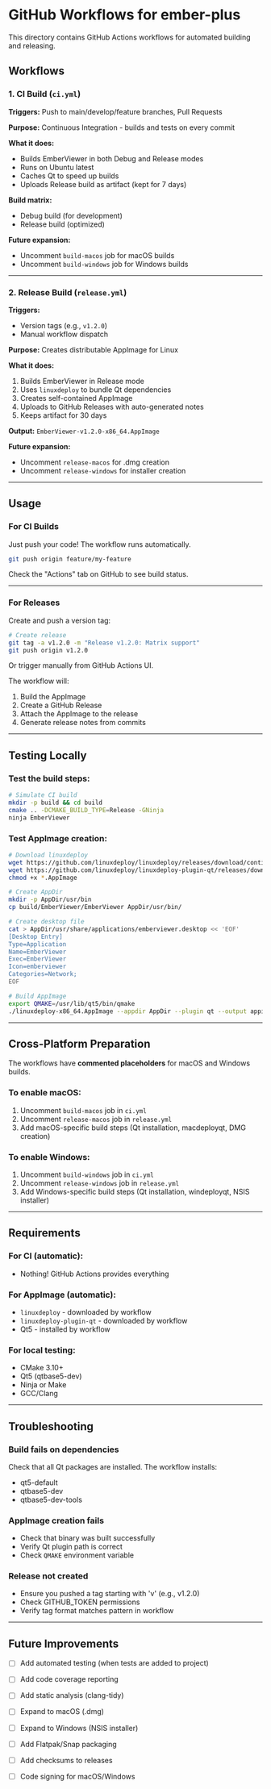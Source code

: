 # GitHub Workflows for ember-plus

This directory contains GitHub Actions workflows for automated building and releasing.

## Workflows

### 1. CI Build (`ci.yml`)

**Triggers:** Push to main/develop/feature branches, Pull Requests

**Purpose:** Continuous Integration - builds and tests on every commit

**What it does:**
- Builds EmberViewer in both Debug and Release modes
- Runs on Ubuntu latest
- Caches Qt to speed up builds
- Uploads Release build as artifact (kept for 7 days)

**Build matrix:**
- Debug build (for development)
- Release build (optimized)

**Future expansion:**
- Uncomment `build-macos` job for macOS builds
- Uncomment `build-windows` job for Windows builds

---

### 2. Release Build (`release.yml`)

**Triggers:** 
- Version tags (e.g., `v1.2.0`)
- Manual workflow dispatch

**Purpose:** Creates distributable AppImage for Linux

**What it does:**
1. Builds EmberViewer in Release mode
2. Uses `linuxdeploy` to bundle Qt dependencies
3. Creates self-contained AppImage
4. Uploads to GitHub Releases with auto-generated notes
5. Keeps artifact for 30 days

**Output:** `EmberViewer-v1.2.0-x86_64.AppImage`

**Future expansion:**
- Uncomment `release-macos` for .dmg creation
- Uncomment `release-windows` for installer creation

---

## Usage

### For CI Builds

Just push your code! The workflow runs automatically.

```bash
git push origin feature/my-feature
```

Check the "Actions" tab on GitHub to see build status.

---

### For Releases

Create and push a version tag:

```bash
# Create release
git tag -a v1.2.0 -m "Release v1.2.0: Matrix support"
git push origin v1.2.0
```

Or trigger manually from GitHub Actions UI.

The workflow will:
1. Build the AppImage
2. Create a GitHub Release
3. Attach the AppImage to the release
4. Generate release notes from commits

---

## Testing Locally

### Test the build steps:

```bash
# Simulate CI build
mkdir -p build && cd build
cmake .. -DCMAKE_BUILD_TYPE=Release -GNinja
ninja EmberViewer
```

### Test AppImage creation:

```bash
# Download linuxdeploy
wget https://github.com/linuxdeploy/linuxdeploy/releases/download/continuous/linuxdeploy-x86_64.AppImage
wget https://github.com/linuxdeploy/linuxdeploy-plugin-qt/releases/download/continuous/linuxdeploy-plugin-qt-x86_64.AppImage
chmod +x *.AppImage

# Create AppDir
mkdir -p AppDir/usr/bin
cp build/EmberViewer/EmberViewer AppDir/usr/bin/

# Create desktop file
cat > AppDir/usr/share/applications/emberviewer.desktop << 'EOF'
[Desktop Entry]
Type=Application
Name=EmberViewer
Exec=EmberViewer
Icon=emberviewer
Categories=Network;
EOF

# Build AppImage
export QMAKE=/usr/lib/qt5/bin/qmake
./linuxdeploy-x86_64.AppImage --appdir AppDir --plugin qt --output appimage
```

---

## Cross-Platform Preparation

The workflows have **commented placeholders** for macOS and Windows builds.

### To enable macOS:
1. Uncomment `build-macos` job in `ci.yml`
2. Uncomment `release-macos` job in `release.yml`
3. Add macOS-specific build steps (Qt installation, macdeployqt, DMG creation)

### To enable Windows:
1. Uncomment `build-windows` job in `ci.yml`
2. Uncomment `release-windows` job in `release.yml`
3. Add Windows-specific build steps (Qt installation, windeployqt, NSIS installer)

---

## Requirements

### For CI (automatic):
- Nothing! GitHub Actions provides everything

### For AppImage (automatic):
- `linuxdeploy` - downloaded by workflow
- `linuxdeploy-plugin-qt` - downloaded by workflow
- Qt5 - installed by workflow

### For local testing:
- CMake 3.10+
- Qt5 (qtbase5-dev)
- Ninja or Make
- GCC/Clang

---

## Troubleshooting

### Build fails on dependencies
Check that all Qt packages are installed. The workflow installs:
- qt5-default
- qtbase5-dev
- qtbase5-dev-tools

### AppImage creation fails
- Check that binary was built successfully
- Verify Qt plugin path is correct
- Check `QMAKE` environment variable

### Release not created
- Ensure you pushed a tag starting with 'v' (e.g., v1.2.0)
- Check GITHUB_TOKEN permissions
- Verify tag format matches pattern in workflow

---

## Future Improvements

- [ ] Add automated testing (when tests are added to project)
- [ ] Add code coverage reporting
- [ ] Add static analysis (clang-tidy)
- [ ] Expand to macOS (.dmg)
- [ ] Expand to Windows (NSIS installer)
- [ ] Add Flatpak/Snap packaging
- [ ] Add checksums to releases
- [ ] Code signing for macOS/Windows

